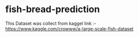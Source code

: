 # fish-bread-prediction

This Dataset was collect from kaggel
link :- https://www.kaggle.com/crowww/a-large-scale-fish-dataset


